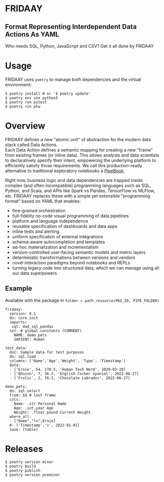 # FRIDAAY
## Format Representing Interdependent Data Actions As YAML

Who needs SQL, Python, JavaScript and CSV?
Get it all done by FRIDAAY

# Usage
FRIDAAY uses `poetry` to manage both dependencies and the virtual environment:
```
$ poetry install # or '$ poetry update'
$ poetry env use python3
$ poetry run pytest
$ poetry run ptw
```

# Overview

FRIDAAY defines a new "atomic unit" of abstraction for the modern data stack called Data Actions.  
Each Data Action defines a semantic mapping for creating a new "frame" from existing frames (or inline data).
This allows analysts and data scientists to declaratively specify their intent, empowering the underlying platform to efficiently satisfy those requirements. We call this production-ready alternative to traditional exploratory notebooks a [PipeBook](https://ihack.us/2022/06/30/pipebook-yml-reimagining-notebooks-as-resilient-data-pipelines/).

Right now, business logic and data dependencies are trapped inside complex (and often incompatible) programming languages such as SQL, Python, and Scala, and APIs like Spark vs Pandas, TensorFlow vs MLFlow, etc. FRIDAAY replaces these with a simple yet extensible "programming format" based on YAML that enables:
- fine-grained orchestration
- full-fidelity no-code visual programming of data pipelines
- platform and language independence
- reusable specification of dashboards and data apps  
- inline tests and alerting
- uniform specification of external integrations
- schema-aware autocompletion and templates
- ad-hoc materialization and incrementalism
- version-controlled user-facing semantic models and metric layers
- deterministic transformations between versions and vendors
- novel interaction paradigms beyond notebooks and REPLs
- turning legacy code into structured data, which we can manage using all our data superpowers

## Example
Available with the package in `folder = path_resource(PKG_ID, PIPE_FOLDER)`
```
fridaay:
  version: 0.1
  do: core.init
  imports:
   sql: dad_sql_pandas
  set: # global constants (COMMENT)
    NAME: demo_pets
    SAPIENT: Human

test_data:
  doc: Sample data for test purposes
  do: sql.load
  columns: ['Name','Age','Weight', 'Type', 'Timestamp']
  data:
  - ['Ernie', 54, 170.5, 'Human Tech Nerd', 2020-03-20]
  - ['Qhuinn', 7, 36.3, 'English Cocker Spaniel', 2022-06-27]
  - ['Frolic', 2, 76.2, 'Chocolate Labrador', 2022-06-27]

demo_pets:
  do: sql.select
  from: $$ # last frame
  cols:
    Name: .str Personal Name
    Age: .int.year Age
    Weight: .float.pound Current Weight
  where_all:
  - ["Name","!=",Ernie]
  #- ['Timestamp','>', 2022-01-01]
  save: [table]
```

# Releases
```
$ poetry version minor
$ poetry build
$ poetry publish
$ poetry version preminor
```

